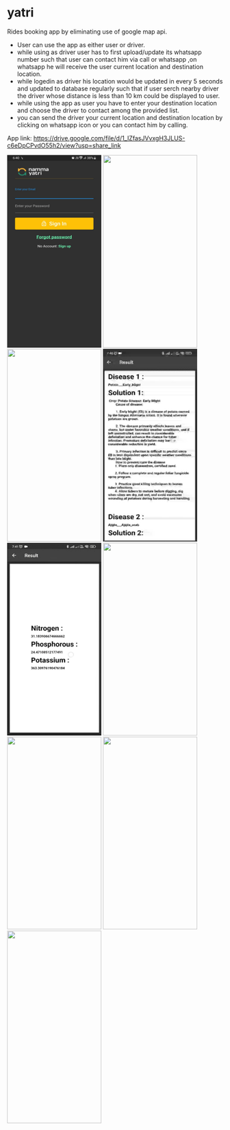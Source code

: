 # yatri
Rides booking app by eliminating use of google map api.
- User can use the app as either user or driver.
- while using as driver user has to first upload/update its whatsapp number such that user can contact him via call or whatsapp ,on whatsapp he will receive the user current location and destination location.
- while logedin as driver his location would be updated in every 5 seconds and updated to database regularly such that if user serch nearby driver the driver whose distance is less than 10 km could be displayed to user.
- while using the app as user you have to enter your destination location and choose the driver to contact among the provided list.
- you can send the driver your current location and destination location by clicking on whatsapp icon or you can contact him by calling.

App link: https://drive.google.com/file/d/1_IZfasJVvxgH3JLUS-c6eDpCPvdO55h2/view?usp=share_link

<img src="https://github.com/HARSH-17177/nama_yatri/blob/main/assets/1.jpeg?raw=true" height ="450" width="220" >  <img src="https://raw.githubusercontent.com/HARSH-17177/JIT_GAYE_HACKATHON/main/images/5.jpg" height ="450" width="220"> <img src="https://raw.githubusercontent.com/HARSH-17177/JIT_GAYE_HACKATHON/main/images/6.jpg" height ="450" width="220"> <img src="https://raw.githubusercontent.com/HARSH-17177/Agrow-App/main/images/9.jpeg" height ="450" width="220"> <img src="https://raw.githubusercontent.com/HARSH-17177/Agrow-App/main/images/10.jpg" height ="450" width="220"> <img src="https://github.com/HARSH-17177/JIT_GAYE_HACKATHON/blob/main/images/8.jpg" height ="450" width="220"> <img src="https://raw.githubusercontent.com/HARSH-17177/JIT_GAYE_HACKATHON/main/images/2.jpg" height ="450" width="220">  <img src="https://raw.githubusercontent.com/HARSH-17177/JIT_GAYE_HACKATHON/main/images/3.jpg" height ="450" width="220"> <img src="https://raw.githubusercontent.com/HARSH-17177/JIT_GAYE_HACKATHON/main/images/4.jpg" height ="450" width="220"> 








